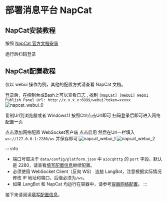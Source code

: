 # 部署消息平台 NapCat

## NapCat安装教程

按照 [NapCat 官方文档安装](https://napcat.napneko.icu/guide/start-install)

运行后扫码登录

## NapCat配置教程

仅以 webui 操作为例，其他的配置方式请查看 NapCat 文档。

登录后，在控制台或Bash上可以查看日志 , 找到 `[NapCat] [WebUi] WebUi Publish Panel Url: http://x.x.x.x:6099/webui?token=xxxxx ` 
![napcat_webui_0](/assets/image/napcat_webui_0.png)

复制Url到浏览器或者 Windows11 按照Ctrl点击Url即可 扫码登录后即可进入网络配置一页

点击添加网络配置 WebSocket客户端 点击启用 然后在Url一栏填入 `ws://127.0.0.1:2280/ws`  并保存即可
![napcat_webui_1](/assets/image/napcat_webui_1.png)
![napcat_webui_2](/assets/image/napcat_webui_2.png)

::: info
- 端口号取决于 `data/config/platform.json` 中 `aiocqhttp` 的 `port` 字段，默认是 2280，请查看[填写配置信息](/deploy/quick-config/config)继续配置。
- 必须使用 WebSocket Client（反向 WS） 连接 LangBot，注意根据实际情况修改 IP 地址和端口，后缀必须为`/ws`。  
- 如果 LangBot 和 NapCat 均运行在容器中，请参考[容器网络配置](/workshop/docker-network)。
:::

接下来请阅读[填写配置信息](/deploy/quick-config/config)。
